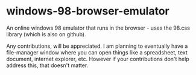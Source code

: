 # windows-98-browser-emulator
An online windows 98 emulator that runs in the browser - uses the 98.css library (which is also on github).

Any contributions, will be appreciated. I am planning to eventually have a file-manager window where you can open things like a spreadsheet, text document, internet explorer, etc.
However if your contributions don't help address this, that doesn't matter.
